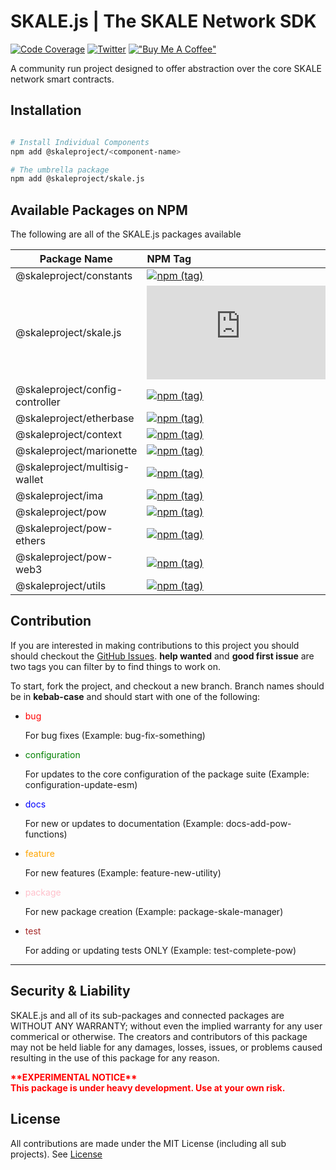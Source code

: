 SKALE.js | The SKALE Network SDK
==================
[![Code Coverage](https://github.com/Dirt-Road-Development/skale.js/actions/workflows/coverage.yml/badge.svg?branch=main)](https://github.com/Dirt-Road-Development/skale.js/actions/workflows/coverage.yml)
[![Twitter](https://img.shields.io/twitter/url/https/twitter.com/thegreataxios.svg?style=social&label=Follow%20%40thegreataxios)](https://twitter.com/thegreataxios)
[!["Buy Me A Coffee"](https://www.buymeacoffee.com/assets/img/custom_images/orange_img.png)](https://www.buymeacoffee.com/thegreataxios)

A community run project designed to offer abstraction over the core SKALE network smart contracts.

Installation
----------

```bash

# Install Individual Components
npm add @skaleproject/<component-name>

# The umbrella package
npm add @skaleproject/skale.js

```

Available Packages on NPM
----------

The following are all of the SKALE.js packages available

| Package Name             				| NPM Tag               | 
| ------------------------------------- |:--------------------- |  
| @skaleproject/constants 				| [![npm (tag)](https://img.shields.io/npm/v/@skaleproject/constants)](https://www.npmjs.com/package/@skaleproject/constants) 						|
| @skaleproject/skale.js   				| [![npm (tag)](https://img.shields.io/npm/v/@skaleproject/skale.js)](https://www.npmjs.com/package/@skaleproject/skale.js) 						|
| @skaleproject/config-controller   	| [![npm (tag)](https://img.shields.io/npm/v/@skaleproject/config-controller)](https://www.npmjs.com/package/@skaleproject/config-controller) 		|
| @skaleproject/etherbase				| [![npm (tag)](https://img.shields.io/npm/v/@skaleproject/etherbase)](https://www.npmjs.com/package/@skaleproject/etherbase)                       |
| @skaleproject/context					| [![npm (tag)](https://img.shields.io/npm/v/@skaleproject/context)](https://www.npmjs.com/package/@skaleproject/context)                       	|
| @skaleproject/marionette				| [![npm (tag)](https://img.shields.io/npm/v/@skaleproject/marionette)](https://www.npmjs.com/package/@skaleproject/marionette)                     |
| @skaleproject/multisig-wallet  		| [![npm (tag)](https://img.shields.io/npm/v/@skaleproject/multisig-wallet)](https://www.npmjs.com/package/@skaleproject/multisig-wallet) 			|
| @skaleproject/ima						| [![npm (tag)](https://img.shields.io/npm/v/@skaleproject/ima)](https://www.npmjs.com/package/@skaleproject/ima)                       			|
| @skaleproject/pow						| [![npm (tag)](https://img.shields.io/npm/v/@skaleproject/pow)](https://www.npmjs.com/package/@skaleproject/pow)                       			|
| @skaleproject/pow-ethers				| [![npm (tag)](https://img.shields.io/npm/v/@skaleproject/pow-ethers)](https://www.npmjs.com/package/@skaleproject/pow-ethers)             		|
| @skaleproject/pow-web3				| [![npm (tag)](https://img.shields.io/npm/v/@skaleproject/pow-web3)](https://www.npmjs.com/package/@skaleproject/pow-web3)             			|
| @skaleproject/utils   				| [![npm (tag)](https://img.shields.io/npm/v/@skaleproject/utils)](https://www.npmjs.com/package/@skaleproject/utils)             			        |


Contribution
----------
If you are interested in making contributions to this project you should should checkout the [GitHub Issues](https://github.com/Dirt-Road-Development/skale.js/issues).
**help wanted** and **good first issue** are two tags you can filter by to find things to work on.

To start, fork the project, and checkout a new branch. Branch names should be in **kebab-case** and should start with one of the following:

- <p style="color: red;">bug</p> For bug fixes (Example: bug-fix-something)
- <p style="color: green;">configuration</p> For updates to the core configuration of the package suite (Example: configuration-update-esm)
- <p style="color: blue;">docs</p> For new or updates to documentation (Example: docs-add-pow-functions)
- <p style="color: orange;">feature</p> For new features (Example: feature-new-utility)
- <p style="color: pink;">package</p> For new package creation (Example: package-skale-manager)
- <p style="color: brown;">test</p> For adding or updating tests ONLY (Example: test-complete-pow)
---


Security & Liability
----------
SKALE.js and all of its sub-packages and connected packages are WITHOUT ANY WARRANTY; without even the implied warranty for any user commerical or otherwise. The creators and contributors of this package may not be held liable for any damages, losses, issues, or problems caused resulting in the use of this package for any reason.

<p style="font-weight: bold; color: red;">**EXPERIMENTAL NOTICE**<br />
This package is under heavy development. Use at your own risk.
</p>

License
----------
All contributions are made under the MIT License (including all sub projects). See [License](./LICENSE)
